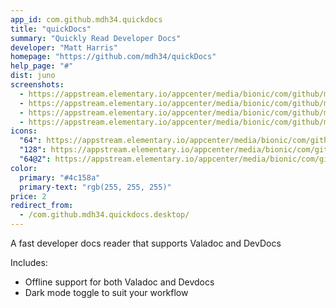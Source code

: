 ```yaml
---
app_id: com.github.mdh34.quickdocs
title: "quickDocs"
summary: "Quickly Read Developer Docs"
developer: "Matt Harris"
homepage: "https://github.com/mdh34/quickDocs"
help_page: "#"
dist: juno
screenshots:
  - https://appstream.elementary.io/appcenter/media/bionic/com/github/mdh34.quickdocs/CB398B4324AF90017EF84C95EBE87439/screenshots/image-1_orig.png
  - https://appstream.elementary.io/appcenter/media/bionic/com/github/mdh34.quickdocs/CB398B4324AF90017EF84C95EBE87439/screenshots/image-2_orig.png
  - https://appstream.elementary.io/appcenter/media/bionic/com/github/mdh34.quickdocs/CB398B4324AF90017EF84C95EBE87439/screenshots/image-3_orig.png
  - https://appstream.elementary.io/appcenter/media/bionic/com/github/mdh34.quickdocs/CB398B4324AF90017EF84C95EBE87439/screenshots/image-4_orig.png
icons:
  "64": https://appstream.elementary.io/appcenter/media/bionic/com/github/mdh34.quickdocs/CB398B4324AF90017EF84C95EBE87439/icons/64x64/com.github.mdh34.quickdocs_com.github.mdh34.quickdocs.png
  "128": https://appstream.elementary.io/appcenter/media/bionic/com/github/mdh34.quickdocs/CB398B4324AF90017EF84C95EBE87439/icons/128x128/com.github.mdh34.quickdocs_com.github.mdh34.quickdocs.png
  "64@2": https://appstream.elementary.io/appcenter/media/bionic/com/github/mdh34.quickdocs/CB398B4324AF90017EF84C95EBE87439/icons/64x64@2/com.github.mdh34.quickdocs_com.github.mdh34.quickdocs.png
color:
  primary: "#4c158a"
  primary-text: "rgb(255, 255, 255)"
price: 2
redirect_from:
  - /com.github.mdh34.quickdocs.desktop/
---
```


<p>A fast developer docs reader that supports Valadoc and DevDocs</p>
<p>Includes:</p>
<ul>
  <li>Offline support for both Valadoc and Devdocs</li>
  <li>Dark mode toggle to suit your workflow</li>
</ul>
